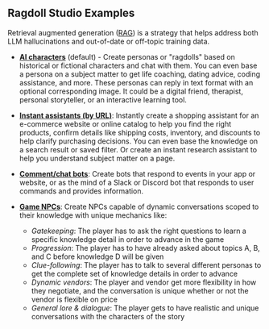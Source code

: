 ## Ragdoll Studio Examples

Retrieval augmented generation ([RAG](https://stackoverflow.blog/2023/10/18/retrieval-augmented-generation-keeping-llms-relevant-and-current/)) is a strategy that helps address both LLM hallucinations and out-of-date or off-topic training data.

- [**AI characters**](https://github.com/bennyschmidt/ragdoll-studio/tree/master/ragdoll-react) (default) - Create personas or "ragdolls" based on historical or fictional characters and chat with them. You can even base a persona on a subject matter to get life coaching, dating advice, coding assistance, and more. These personas can reply in text format with an optional corresponding image. It could be a digital friend, therapist, personal storyteller, or an interactive learning tool.

- [**Instant assistants (by URL)**](https://github.com/bennyschmidt/ragdoll-studio/tree/master/examples/instant-assistant): Instantly create a shopping assistant for an e-commerce website or online catalog to help you find the right products, confirm details like shipping costs, inventory, and discounts to help clarify purchasing decisions. You can even base the knowledge on a search result or saved filter. Or create an instant research assistant to help you understand subject matter on a page.

- [**Comment/chat bots**](https://github.com/bennyschmidt/ragdoll-studio/tree/master/examples/comment-bots/forum): Create bots that respond to events in your app or website, or as the mind of a Slack or Discord bot that responds to user commands and provides information.

- [**Game NPCs**](https://github.com/bennyschmidt/ragdoll-studio/tree/master/examples/game-npcs/oracles-tomb): Create NPCs capable of dynamic conversations scoped to their knowledge with unique mechanics like:
    - *Gatekeeping*: The player has to ask the right questions to learn a specific knowledge detail in order to advance in the game
    - *Progression*: The player has to have already asked about topics A, B, and C before knowledge D will be given
    - *Clue-following*: The player has to talk to several different personas to get the complete set of knowledge details in order to advance
    - *Dynamic vendors*: The player and vendor get more flexibility in how they negotiate, and the conversation is unique whether or not the vendor is flexible on price
    - *General lore & dialogue*: The player gets to have realistic and unique conversations with the characters of the story
